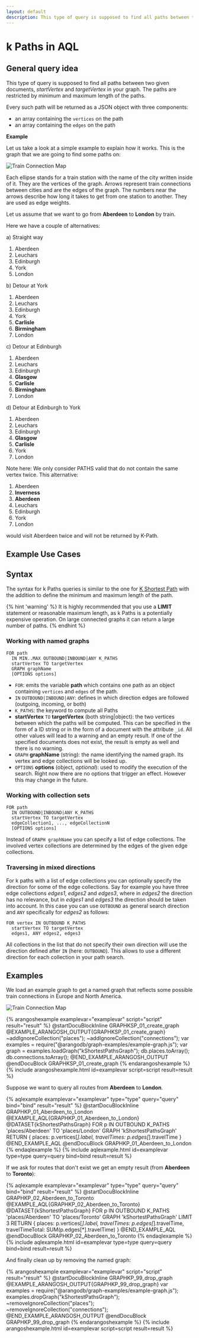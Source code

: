 ```yaml
---
layout: default
description: This type of query is supposed to find all paths between two given documents, startVertex and targetVertex in your graph
---
```

k Paths in AQL
=======================

General query idea
--------------------

This type of query is supposed to find all paths between two given documents,
*startVertex* and *targetVertex* in your graph. The paths are restricted
by minimum and maximum length of the paths.

Every such path will be returned as a JSON object with three components:

- an array containing the `vertices` on the path
- an array containing the `edges` on the path

**Example**

Let us take a look at a simple example to explain how it works.
This is the graph that we are going to find some paths on:

![Train Connection Map](../images/train_map.png)

Each ellipse stands for a train station with the name of the city written inside
of it. They are the vertices of the graph. Arrows represent train connections
between cities and are the edges of the graph. The numbers near the arrows
describe how long it takes to get from one station to another. They are used
as edge weights.

Let us assume that we want to go from **Aberdeen** to **London** by train.

Here we have a couple of alternatives:

a) Straight way

1. Aberdeen
2. Leuchars
3. Edinburgh
4. York
5. London

b) Detour at York

1. Aberdeen
2. Leuchars
3. Edinburgh
4. York
5. **Carlisle**
6. **Birmingham**
7. London

c) Detour at Edinburgh

1. Aberdeen
2. Leuchars
3. Edinburgh
4. **Glasgow**
5. **Carlisle**
6. **Birmingham**
7. London

d) Detour at Edinburgh to York

1. Aberdeen
2. Leuchars
3. Edinburgh
4. **Glasgow**
5. **Carlisle**
6. York
7. London

Note here: We only consider PATHS valid that do not contain the same vertex twice.
This alternative:

1. Aberdeen
2. **Inverness**
3. **Aberdeen**
4. Leuchars
5. Edinburgh
6. York
7. London

would visit Aberdeen twice and will not be returned by K-Path.

Example Use Cases
-----------------


Syntax
------

The syntax for k Paths queries is similar to the one for
[K Shortest Path](graphs-kshortest-paths.html) with the addition to define the
minimum and maximum length of the path.

{% hint 'warning' %}
It is highly recommended that you use a **LIMIT** statement or reasonable maximum length,
as k Paths is a potentially expensive operation. On large connected
graphs it can return a large number of paths.
{% endhint %}

### Working with named graphs

```
FOR path
  IN MIN..MAX OUTBOUND|INBOUND|ANY K_PATHS
  startVertex TO targetVertex
  GRAPH graphName
  [OPTIONS options]
```

- `FOR`: emits the variable **path** which contains one path as an object containing 
   `vertices` and `edges` of the path.
- `IN` `OUTBOUND|INBOUND|ANY`: defines in which direction
  edges are followed (outgoing, incoming, or both)
- `K_PATHS`: the keyword to compute all Paths
- **startVertex** `TO` **targetVertex** (both string\|object): the two vertices between
  which the paths will be computed. This can be specified in the form of
  a ID string or in the form of a document with the attribute `_id`. All other
  values will lead to a warning and an empty result. If one of the specified
  documents does not exist, the result is empty as well and there is no warning.
- `GRAPH` **graphName** (string): the name identifying the named graph. Its vertex and
  edge collections will be looked up.
- `OPTIONS` **options** (object, *optional*): used to modify the execution of the
  search. Right now there are no options that trigger an effect. However this may change in the future.

### Working with collection sets

```
FOR path
  IN OUTBOUND|INBOUND|ANY K_PATHS
  startVertex TO targetVertex
  edgeCollection1, ..., edgeCollectionN
  [OPTIONS options]
```

Instead of `GRAPH graphName` you can specify a list of edge collections.
The involved vertex collections are determined by the edges of the given
edge collections. 

### Traversing in mixed directions

For k paths with a list of edge collections you can optionally specify the
direction for some of the edge collections. Say for example you have three edge
collections *edges1*, *edges2* and *edges3*, where in *edges2* the direction
has no relevance, but in *edges1* and *edges3* the direction should be taken into
account. In this case you can use `OUTBOUND` as general search direction and `ANY`
specifically for *edges2* as follows:

```
FOR vertex IN OUTBOUND K_PATHS
  startVertex TO targetVertex
  edges1, ANY edges2, edges3
```

All collections in the list that do not specify their own direction will use the
direction defined after `IN` (here: `OUTBOUND`). This allows to use a different
direction for each collection in your path search.

Examples
--------

We load an example graph to get a named graph that reflects some possible
train connections in Europe and North America.

![Train Connection Map](../images/train_map.png)

{% arangoshexample examplevar="examplevar" script="script" result="result" %}
    @startDocuBlockInline GRAPHKSP_01_create_graph
    @EXAMPLE_ARANGOSH_OUTPUT{GRAPHKSP_01_create_graph}
    ~addIgnoreCollection("places");
    ~addIgnoreCollection("connections");
    var examples = require("@arangodb/graph-examples/example-graph.js");
    var graph = examples.loadGraph("kShortestPathsGraph");
    db.places.toArray();
    db.connections.toArray();
    @END_EXAMPLE_ARANGOSH_OUTPUT
    @endDocuBlock GRAPHKSP_01_create_graph
{% endarangoshexample %}
{% include arangoshexample.html id=examplevar script=script result=result %}

Suppose we want to query all routes from **Aberdeen** to **London**.

{% aqlexample examplevar="examplevar" type="type" query="query" bind="bind" result="result" %}
    @startDocuBlockInline GRAPHKP_01_Aberdeen_to_London
    @EXAMPLE_AQL{GRAPHKP_01_Aberdeen_to_London}
    @DATASET{kShortestPathsGraph}
    FOR p IN OUTBOUND K_PATHS 'places/Aberdeen' TO 'places/London'
    GRAPH 'kShortestPathsGraph'
        RETURN { places: p.vertices[*].label, travelTimes: p.edges[*].travelTime }
    @END_EXAMPLE_AQL
    @endDocuBlock GRAPHKP_01_Aberdeen_to_London
{% endaqlexample %}
{% include aqlexample.html id=examplevar type=type query=query bind=bind result=result %}

If we ask for routes that don't exist we get an empty result
(from **Aberdeen** to **Toronto**):

{% aqlexample examplevar="examplevar" type="type" query="query" bind="bind" result="result" %}
    @startDocuBlockInline GRAPHKP_02_Aberdeen_to_Toronto
    @EXAMPLE_AQL{GRAPHKP_02_Aberdeen_to_Toronto}
    @DATASET{kShortestPathsGraph}
    FOR p IN OUTBOUND K_PATHS 'places/Aberdeen' TO 'places/Toronto'
    GRAPH 'kShortestPathsGraph'
        LIMIT 3
        RETURN {
            places: p.vertices[*].label,
            travelTimes: p.edges[*].travelTime,
            travelTimeTotal: SUM(p.edges[*].travelTime)
        }
    @END_EXAMPLE_AQL
    @endDocuBlock GRAPHKP_02_Aberdeen_to_Toronto
{% endaqlexample %}
{% include aqlexample.html id=examplevar type=type query=query bind=bind result=result %}

And finally clean up by removing the named graph:

{% arangoshexample examplevar="examplevar" script="script" result="result" %}
    @startDocuBlockInline GRAPHKP_99_drop_graph
    @EXAMPLE_ARANGOSH_OUTPUT{GRAPHKP_99_drop_graph}
    var examples = require("@arangodb/graph-examples/example-graph.js");
    examples.dropGraph("kShortestPathsGraph");
    ~removeIgnoreCollection("places");
    ~removeIgnoreCollection("connections");
    @END_EXAMPLE_ARANGOSH_OUTPUT
    @endDocuBlock GRAPHKP_99_drop_graph
{% endarangoshexample %}
{% include arangoshexample.html id=examplevar script=script result=result %}
